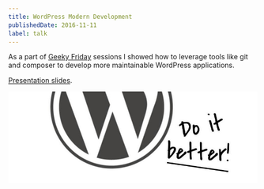 ```yaml
---
title: WordPress Modern Development
publishedDate: 2016-11-11
label: talk
---
```


As a part of [Geeky Friday](http://geeky-friday.nesskdc.sk) sessions I showed how to leverage tools like git and composer to develop more maintainable WordPress applications.

[Presentation slides](https://docs.google.com/presentation/d/1FRTdJs372HnbWXdjbwXkkfJf0LgMztAo-CJm9KvHqYI).

![](/images/wp-modern-development.jpg)
